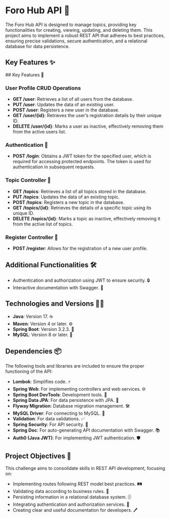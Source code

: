 <h1>Foro Hub API 🚀</h1>
<p>The Foro Hub API is designed to manage topics, providing key functionalities for creating, viewing, updating, and deleting them. This project aims to implement a robust REST API that adheres to best practices, ensuring precise validations, secure authentication, and a relational database for data persistence.</p>

<h2>Key Features ✨</h2>
## Key Features 🚀

### User Profile CRUD Operations 

- **GET /user**: Retrieves a list of all users from the database.
- **PUT /user**: Updates the data of an existing user.
- **POST /user**: Registers a new user in the database.
- **GET /user/{id}**: Retrieves the user’s registration details by their unique ID.
- **DELETE /user/{id}**: Marks a user as inactive, effectively removing them from the active users list.

### Authentication 🔐

- **POST /login**: Obtains a JWT token for the specified user, which is required for accessing protected endpoints. The token is used for authentication in subsequent requests.

### Topic Controller 📝

- **GET /topics**: Retrieves a list of all topics stored in the database.
- **PUT /topics**: Updates the data of an existing topic.
- **POST /topics**: Registers a new topic in the database.
- **GET /topics/{id}**: Retrieves the details of a specific topic using its unique ID.
- **DELETE /topics/{id}**: Marks a topic as inactive, effectively removing it from the active list of topics.

### Register Controller 📝

- **POST /register**: Allows for the registration of a new user profile.


<h2>Additional Functionalities 🛠️</h2>
<ul>
  <li>Authentication and authorization using JWT to ensure security. 🔒</li>
  <li>Interactive documentation with Swagger. 📑</li>
</ul>

<h2>Technologies and Versions 🧑‍💻</h2>
<ul>
  <li><strong>Java</strong>: Version 17. ☕</li>
  <li><strong>Maven</strong>: Version 4 or later. ⚙️</li>
  <li><strong>Spring Boot</strong>: Version 3.2.3. 🌱</li>
  <li><strong>MySQL</strong>: Version 8 or later. 🐬</li>
</ul>

<h2>Dependencies 📦</h2>
<p>The following tools and libraries are included to ensure the proper functioning of the API:</p>
<ul>
  <li><strong>Lombok</strong>: Simplifies code. ⚡</li>
  <li><strong>Spring Web</strong>: For implementing controllers and web services. 🌐</li>
  <li><strong>Spring Boot DevTools</strong>: Development tools. 🔧</li>
  <li><strong>Spring Data JPA</strong>: For data persistence with JPA. 💾</li>
  <li><strong>Flyway Migration</strong>: Database migration management. 🛠️</li>
  <li><strong>MySQL Driver</strong>: For connecting to MySQL. 🔌</li>
  <li><strong>Validation</strong>: For data validations. ✅</li>
  <li><strong>Spring Security</strong>: For API security. 🔐</li>
  <li><strong>Spring Doc</strong>: For auto-generating API documentation with Swagger. 📚</li>
  <li><strong>Auth0 (Java JWT)</strong>: For implementing JWT authentication. 🛡️</li>
</ul>

<h2>Project Objectives 🎯</h2>
<p>This challenge aims to consolidate skills in REST API development, focusing on:</p>
<ul>
  <li>Implementing routes following REST model best practices. 🛤️</li>
  <li>Validating data according to business rules. 📏</li>
  <li>Persisting information in a relational database system. 🗄️</li>
  <li>Integrating authentication and authorization services. 🔑</li>
  <li>Creating clear and useful documentation for developers. 🖊️</li>
</ul>

